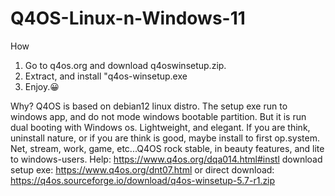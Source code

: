 # Q4OS-Linux-n-Windows-11
How
1. Go to q4os.org and download q4oswinsetup.zip.
2. Extract, and install "q4os-winsetup.exe
3. Enjoy.😀
   
Why?
Q4OS is based on debian12 linux distro.
The setup exe run to windows app, and do not mode windows bootable partition.
But it is run dual booting with Windows os.
Lightweight, and elegant.
If you are think, uninstall nature, or if you are think is good, maybe install to first op.system.
Net, stream, work, game, etc...Q4OS rock stable, in beauty features, and lite to windows-users.
Help: https://www.q4os.org/dqa014.html#instl 
download setup exe: https://www.q4os.org/dnt07.html
or direct download: https://q4os.sourceforge.io/download/q4os-winsetup-5.7-r1.zip
